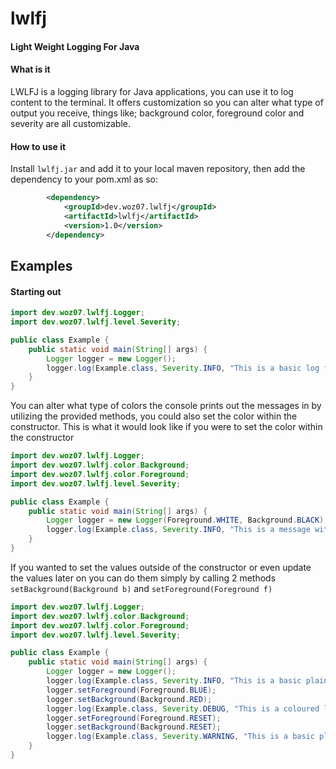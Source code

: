 # lwlfj
#### Light Weight Logging For Java

#### What is it
LWLFJ is a logging library for Java applications, you can use it to log content to the terminal.
It offers customization so you can alter what type of output you receive, things like; background color, foreground color and severity are all customizable.

#### How to use it
Install `lwlfj.jar` and add it to your local maven repository, then add the dependency to your pom.xml as so:
```xml
        <dependency>
            <groupId>dev.woz07.lwlfj</groupId>
            <artifactId>lwlfj</artifactId>
            <version>1.0</version>
        </dependency>
```

## Examples
#### Starting out
```java
import dev.woz07.lwlfj.Logger;
import dev.woz07.lwlfj.level.Severity;

public class Example {
    public static void main(String[] args) {
        Logger logger = new Logger();
        logger.log(Example.class, Severity.INFO, "This is a basic log from the Example class");
    }
}
```

You can alter what type of colors the console prints out the messages in by utilizing the provided methods, you could also set the color within the constructor.
This is what it would look like if you were to set the color within the constructor
```java
import dev.woz07.lwlfj.Logger;
import dev.woz07.lwlfj.color.Background;
import dev.woz07.lwlfj.color.Foreground;
import dev.woz07.lwlfj.level.Severity;

public class Example {
    public static void main(String[] args) {
        Logger logger = new Logger(Foreground.WHITE, Background.BLACK);
        logger.log(Example.class, Severity.INFO, "This is a message with white foreground and black background");
    }
}
```
If you wanted to set the values outside of the constructor or even update the values later on you can do them simply by calling 2 methods `setBackground(Background b)` and `setForeground(Foreground f)`
```java
import dev.woz07.lwlfj.Logger;
import dev.woz07.lwlfj.color.Background;
import dev.woz07.lwlfj.color.Foreground;
import dev.woz07.lwlfj.level.Severity;

public class Example {
    public static void main(String[] args) {
        Logger logger = new Logger();
        logger.log(Example.class, Severity.INFO, "This is a basic plain log");
        logger.setForeground(Foreground.BLUE);
        logger.setBackground(Background.RED);
        logger.log(Example.class, Severity.DEBUG, "This is a coloured log");
        logger.setForeground(Foreground.RESET);
        logger.setBackground(Background.RESET);
        logger.log(Example.class, Severity.WARNING, "This is a basic plain log");
    }
}
```
